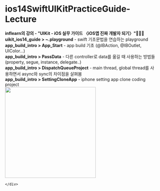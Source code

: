 # ios14SwiftUIKitPracticeGuide-Lecture
<!DOCTYPE html>
<html lang="ko">
<head>
    <meta charset="UTF-8">
    <meta http-equiv="X-UA-Compatible" content="IE=edge">
    <meta name="viewport" content="width=device-width, initial-scale=1.0">
</head>
<body>
    <div class="content">
        <b>inflearn의 강의 - "UIKit - iOS 실무 가이드 〈iOS앱 진짜 개발자 되기〉"👩‍💻📱</b><br/>
        <b>uikit_ios14_guide > ~.playground</b> - swift 기초문법을 연습하는 playground<br/>
        <b>app_build_intro > App_Start</b> - app build 기초 (@IBAction, @IBOutlet, UIColor...)<br/>
        <b>app_build_intro > PassData</b> - 다른 controller로 data를 옮길 때 사용하는 방법들 (property, segue, instance, delegate..)<br/>
        <b>app_build_intro > DispatchQueueProject</b> - main thread, global thread를 사용하면서 async와 sync의 차이점을 살펴봄<br/>
        <b>app_build_intro > SettingCloneApp</b> - iphone setting app clone coding project<br/>
        <img src = "![simulator_screenshot_BB93F40E-2BF2-4263-94C4-3BB3364538F1](https://user-images.githubusercontent.com/60338309/151661112-1ef75106-d80a-4e62-a126-bad188ee0d65.png)" width="300"><br>

    </div>
</body>
</html>
